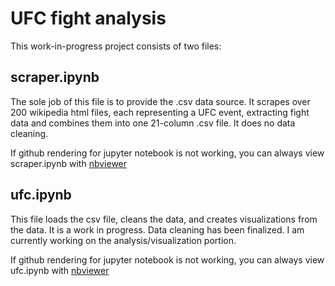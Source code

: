 # UFC fight analysis

This work-in-progress project consists of two files:

## scraper.ipynb
The sole job of this file is to provide the .csv data source. It scrapes over 200 wikipedia html files, each representing a UFC event, extracting fight data and combines them into one 21-column .csv file. It does no data cleaning.

If github rendering for jupyter notebook is not working, you can always view scraper.ipynb with [nbviewer](https://nbviewer.jupyter.org/github/recjo/jupyter/blob/master/python/ufc/scraper.ipynb)


## ufc.ipynb
This file loads the csv file, cleans the data, and creates visualizations from the data. It is a work in progress. Data cleaning has been finalized. I am currently working on the analysis/visualization portion.

If github rendering for jupyter notebook is not working, you can always view ufc.ipynb with [nbviewer](https://nbviewer.jupyter.org/github/recjo/jupyter/blob/master/python/ufc/ufc.ipynb)
